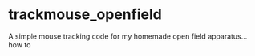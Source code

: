 # trackmouse_openfield
 A simple mouse tracking code for my homemade open field apparatus...
 how to
